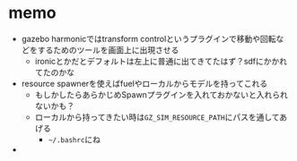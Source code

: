 # memo

- gazebo harmonicではtransform controlというプラグインで移動や回転などをするためのツールを画面上に出現させる
  - ironicとかだとデフォルトは左上に普通に出てきてたはず？sdfにかかれてたのかな
- resource spawnerを使えばfuelやローカルからモデルを持ってこれる
  - もしかしたらあらかじめSpawnプラグインを入れておかないと入れられないかも？
  - ローカルから持ってきたい時は`GZ_SIM_RESOURCE_PATH`にパスを通してあげる
    - `~/.bashrc`にね
- 
